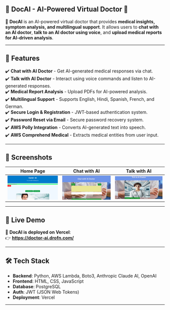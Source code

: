 ## 🏥 DocAI - AI-Powered Virtual Doctor 🏥

🚀 **DocAI** is an AI-powered virtual doctor that provides **medical insights, symptom analysis, and multilingual support**. It allows users to **chat with an AI doctor**, **talk to an AI doctor using voice**, and **upload medical reports for AI-driven analysis**.

---

## 🌟 **Features**
✔️ **Chat with AI Doctor** - Get AI-generated medical responses via chat.  
✔️ **Talk with AI Doctor** - Interact using voice commands and listen to AI-generated responses.  
✔️ **Medical Report Analysis** - Upload PDFs for AI-powered analysis.  
✔️ **Multilingual Support** - Supports English, Hindi, Spanish, French, and German.  
✔️ **Secure Login & Registration** - JWT-based authentication system.  
✔️ **Password Reset via Email** - Secure password recovery system.  
✔️ **AWS Polly Integration** - Converts AI-generated text into speech.  
✔️ **AWS Comprehend Medical** - Extracts medical entities from user input.  

---

## 📸 **Screenshots**
| Home Page  | Chat with AI | Talk with AI |
|------------|-------------|-------------|
| ![Home Page](static/images/home.png) | ![Chat](static/images/chat.png) | ![Talk](static/images/talk.png) |

---

## 🚀 **Live Demo**
🔗 **DocAI is deployed on Vercel**:  
👉 **https://doctor-ai.drofn.com/**

---

## 🛠 **Tech Stack**
- **Backend**: Python, AWS Lambda, Boto3, Anthropic Claude AI, OpenAI  
- **Frontend**: HTML, CSS, JavaScript  
- **Database**: PostgreSQL  
- **Auth**: JWT (JSON Web Tokens)  
- **Deployment**: Vercel  

---

